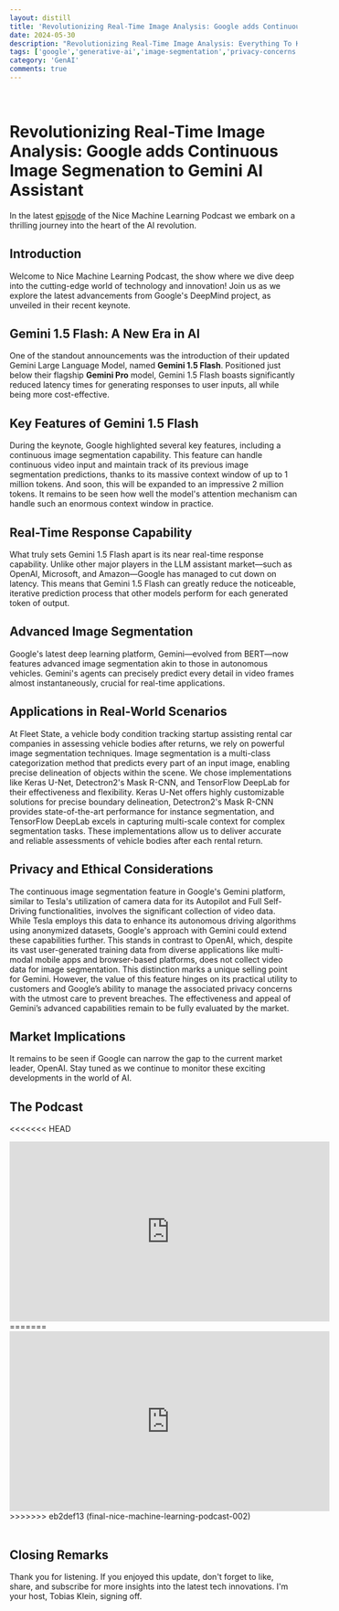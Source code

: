 ```yaml
---
layout: distill
title: 'Revolutionizing Real-Time Image Analysis: Google adds Continuous Image Segmenation to Gemini AI Assistant'
date: 2024-05-30
description: "Revolutionizing Real-Time Image Analysis: Everything To Know about Google's Gemini 1.5 Flash!"
tags: ['google','generative-ai','image-segmentation','privacy-concerns', 'massive-context-window']
category: 'GenAI'
comments: true
---
```


<br>

# Revolutionizing Real-Time Image Analysis: Google adds Continuous Image Segmenation to Gemini AI Assistant

In the latest [episode](#the-podcast) of the Nice Machine Learning Podcast we embark on a thrilling journey into the heart of the AI revolution.

## Introduction

Welcome to Nice Machine Learning Podcast, the show where we dive deep into the cutting-edge world of technology and innovation! Join us as we explore the latest advancements from Google's DeepMind project, as unveiled in their recent keynote.

## Gemini 1.5 Flash: A New Era in AI

One of the standout announcements was the introduction of their updated Gemini Large Language Model, named **Gemini 1.5 Flash**. Positioned just below their flagship **Gemini Pro** model, Gemini 1.5 Flash boasts significantly reduced latency times for generating responses to user inputs, all while being more cost-effective.

## Key Features of Gemini 1.5 Flash

During the keynote, Google highlighted several key features, including a continuous image segmentation capability. This feature can handle continuous video input and maintain track of its previous image segmentation predictions, thanks to its massive context window of up to 1 million tokens. And soon, this will be expanded to an impressive 2 million tokens. It remains to be seen how well the model's attention mechanism can handle such an enormous context window in practice.

## Real-Time Response Capability

What truly sets Gemini 1.5 Flash apart is its near real-time response capability. Unlike other major players in the LLM assistant market—such as OpenAI, Microsoft, and Amazon—Google has managed to cut down on latency. This means that Gemini 1.5 Flash can greatly reduce the noticeable, iterative prediction process that other models perform for each generated token of output.

## Advanced Image Segmentation

Google's latest deep learning platform, Gemini—evolved from BERT—now features advanced image segmentation akin to those in autonomous vehicles. Gemini's agents can precisely predict every detail in video frames almost instantaneously, crucial for real-time applications.

## Applications in Real-World Scenarios

At Fleet State, a vehicle body condition tracking startup assisting rental car companies in assessing vehicle bodies after returns, we rely on powerful image segmentation techniques. Image segmentation is a multi-class categorization method that predicts every part of an input image, enabling precise delineation of objects within the scene. We chose implementations like Keras U-Net, Detectron2's Mask R-CNN, and TensorFlow DeepLab for their effectiveness and flexibility. Keras U-Net offers highly customizable solutions for precise boundary delineation, Detectron2's Mask R-CNN provides state-of-the-art performance for instance segmentation, and TensorFlow DeepLab excels in capturing multi-scale context for complex segmentation tasks. These implementations allow us to deliver accurate and reliable assessments of vehicle bodies after each rental return.

## Privacy and Ethical Considerations

The continuous image segmentation feature in Google's Gemini platform, similar to Tesla's utilization of camera data for its Autopilot and Full Self-Driving functionalities, involves the significant collection of video data. While Tesla employs this data to enhance its autonomous driving algorithms using anonymized datasets, Google's approach with Gemini could extend these capabilities further. This stands in contrast to OpenAI, which, despite its vast user-generated training data from diverse applications like multi-modal mobile apps and browser-based platforms, does not collect video data for image segmentation. This distinction marks a unique selling point for Gemini. However, the value of this feature hinges on its practical utility to customers and Google’s ability to manage the associated privacy concerns with the utmost care to prevent breaches. The effectiveness and appeal of Gemini’s advanced capabilities remain to be fully evaluated by the market.

## Market Implications

It remains to be seen if Google can narrow the gap to the current market leader, OpenAI. Stay tuned as we continue to monitor these exciting developments in the world of AI.

## The Podcast

<<<<<<< HEAD
<iframe width="560" height="315" src="https://www.youtube.com/embed/S_1aPj2E2nE?si=Eib7LMWe8io28uFN" title="YouTube video player" frameborder="0" allow="accelerometer; autoplay; clipboard-write; encrypted-media; gyroscope; picture-in-picture; web-share" referrerpolicy="strict-origin-when-cross-origin" allowfullscreen></iframe>
=======
<iframe width="560" height="315" src="https://www.youtube.com/embed/u1rU_fDe-pc?si=5Stpaq-iMGKMopTx" title="YouTube video player" frameborder="0" allow="accelerometer; autoplay; clipboard-write; encrypted-media; gyroscope; picture-in-picture; web-share" referrerpolicy="strict-origin-when-cross-origin" allowfullscreen></iframe>
>>>>>>> eb2def13 (final-nice-machine-learning-podcast-002)

<br>
<br>

## Closing Remarks

Thank you for listening. If you enjoyed this update, don't forget to like, share, and subscribe for more insights into the latest tech innovations. I'm your host, Tobias Klein, signing off.


